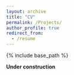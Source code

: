 ```yaml
---
layout: archive
title: "CV"
permalink: /Projects/
author_profile: true
redirect_from:
  - /resume
---
```


{% include base_path %}

**Under construction**
